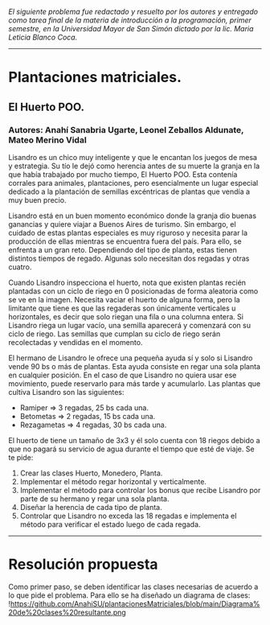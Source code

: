 _El siguiente problema fue redactado y resuelto por los autores y entregado como tarea final de la materia de introducción a la programación, primer semestre, en la Universidad Mayor de San Simón dictado por la lic. Maria Leticia Blanco Coca._
***
# Plantaciones matriciales.
## El Huerto POO.
### Autores: Anahí Sanabria Ugarte, Leonel Zeballos Aldunate, Mateo Merino Vidal
Lisandro es un chico muy inteligente y que le encantan los juegos de mesa y estrategia. Su tío le dejó como herencia antes de su muerte la granja en la que había trabajado por mucho tiempo, El Huerto POO. Esta contenía corrales para animales, plantaciones, pero esencialmente un lugar especial dedicado a la plantación de semillas excéntricas de plantas que vendía a muy buen precio.

Lisandro está en un buen momento económico donde la granja dio buenas ganancias y quiere viajar a Buenos Aires de turismo. Sin embargo, el cuidado de estas plantas especiales es muy riguroso y necesita parar la producción de ellas mientras se encuentra fuera del país. Para ello, se enfrenta a un gran reto. Dependiendo del tipo de planta, estas tienen distintos tiempos de regado. Algunas solo necesitan dos regadas y otras cuatro. 

Cuando Lisandro inspecciona el huerto, nota que existen plantas recién plantadas con un ciclo de riego en 0 posicionadas de forma aleatoria como se ve en la imagen. Necesita vaciar el huerto de alguna forma, pero la limitante que tiene es que las regaderas son únicamente verticales 
u horizontales, es decir que solo riegan una fila o una columna entera. Si Lisandro riega un lugar vacío, una semilla aparecerá y comenzará con su ciclo de riego. Las semillas que cumplan su ciclo de riego serán recolectadas y vendidas en el momento. 

El hermano de Lisandro le ofrece una pequeña ayuda sí y solo si Lisandro vende 90 bs o más de plantas. Esta ayuda consiste en regar una sola planta en cualquier posición. En el caso de que Lisandro no quiera usar ese movimiento, puede reservarlo para más tarde y acumularlo.
Las plantas que cultiva Lisandro son las siguientes:
- Ramiper => 3 regadas, 25 bs cada una.
- Betometas => 2 regadas, 15 bs cada una.
- Rezagametas => 4 regadas, 30 bs cada una.

El huerto de tiene un tamaño de 3x3 y él solo cuenta con 18 riegos debido a que no pagará su servicio de agua durante el tiempo que esté de viaje.
Se te pide:
1. Crear las clases Huerto, Monedero, Planta.
2. Implementar el método regar horizontal y verticalmente.
3. Implementar el método para controlar los bonus que recibe Lisandro por parte de su hermano y regar una sola planta.
4. Diseñar la herencia de cada tipo de planta.
5. Controlar que Lisandro no exceda las 18 regadas e implementa el método para verificar el estado luego de cada regada.
 ***
# Resolución propuesta
Como primer paso, se deben identificar las clases necesarias de acuerdo a lo que pide el problema. Para ello se ha diseñado un diagrama de clases:
!https://github.com/AnahiSU/plantacionesMatriciales/blob/main/Diagrama%20de%20clases%20resultante.png
